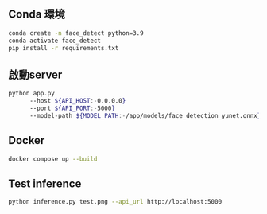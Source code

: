 
## Conda 環境

```bash
conda create -n face_detect python=3.9
conda activate face_detect
pip install -r requirements.txt

```

## 啟動server

```bash
python app.py
      --host ${API_HOST:-0.0.0.0}
      --port ${API_PORT:-5000}
      --model-path ${MODEL_PATH:-/app/models/face_detection_yunet.onnx}
```

## Docker 

```bash
docker compose up --build
```

## Test inference

```bash
python inference.py test.png --api_url http://localhost:5000
```
